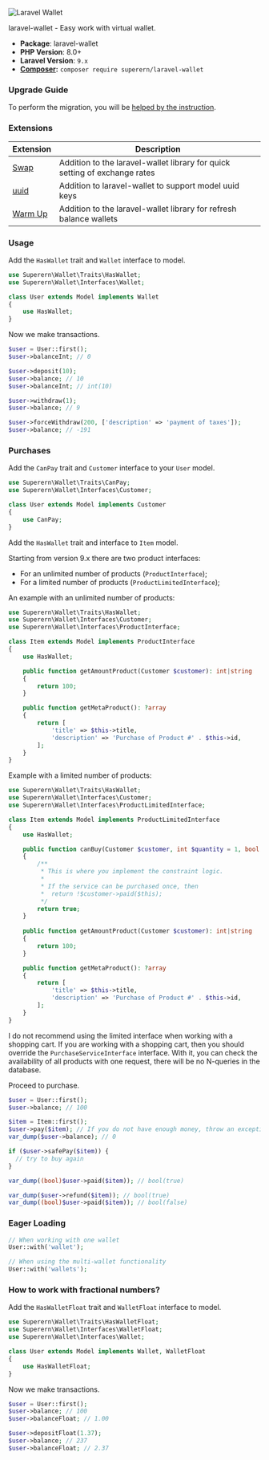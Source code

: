 ![Laravel Wallet](https://user-images.githubusercontent.com/5111255/48687709-a7c2fa00-ebd3-11e8-8714-c4f3efe93f02.png)


laravel-wallet - Easy work with virtual wallet.


* **Package**: laravel-wallet
* **PHP Version**: 8.0+
* **Laravel Version**: `9.x`
* **[Composer](https://getcomposer.org/):** `composer require superern/laravel-wallet`

### Upgrade Guide

To perform the migration, you will be [helped by the instruction](https://superern.github.io/laravel-wallet/#/upgrade-guide).

### Extensions

| Extension                                                 | Description                                                                |
|-----------------------------------------------------------|----------------------------------------------------------------------------|
| [Swap](https://github.com/superern/laravel-wallet-swap)      | Addition to the laravel-wallet library for quick setting of exchange rates |
| [uuid](https://github.com/superern/laravel-wallet-uuid)      | Addition to laravel-wallet to support model uuid keys                      | 
| [Warm Up](https://github.com/superern/laravel-wallet-warmup) | Addition to the laravel-wallet library for refresh balance wallets         | 

### Usage
Add the `HasWallet` trait and `Wallet` interface to model.
```php
use Superern\Wallet\Traits\HasWallet;
use Superern\Wallet\Interfaces\Wallet;

class User extends Model implements Wallet
{
    use HasWallet;
}
```

Now we make transactions.

```php
$user = User::first();
$user->balanceInt; // 0

$user->deposit(10);
$user->balance; // 10
$user->balanceInt; // int(10)

$user->withdraw(1);
$user->balance; // 9

$user->forceWithdraw(200, ['description' => 'payment of taxes']);
$user->balance; // -191
```

### Purchases

Add the `CanPay` trait and `Customer` interface to your `User` model.
```php
use Superern\Wallet\Traits\CanPay;
use Superern\Wallet\Interfaces\Customer;

class User extends Model implements Customer
{
    use CanPay;
}
```

Add the `HasWallet` trait and interface to `Item` model.

Starting from version 9.x there are two product interfaces:
- For an unlimited number of products (`ProductInterface`);
- For a limited number of products (`ProductLimitedInterface`);

An example with an unlimited number of products:
```php
use Superern\Wallet\Traits\HasWallet;
use Superern\Wallet\Interfaces\Customer;
use Superern\Wallet\Interfaces\ProductInterface;

class Item extends Model implements ProductInterface
{
    use HasWallet;

    public function getAmountProduct(Customer $customer): int|string
    {
        return 100;
    }

    public function getMetaProduct(): ?array
    {
        return [
            'title' => $this->title, 
            'description' => 'Purchase of Product #' . $this->id,
        ];
    }
}
```

Example with a limited number of products:
```php
use Superern\Wallet\Traits\HasWallet;
use Superern\Wallet\Interfaces\Customer;
use Superern\Wallet\Interfaces\ProductLimitedInterface;

class Item extends Model implements ProductLimitedInterface
{
    use HasWallet;

    public function canBuy(Customer $customer, int $quantity = 1, bool $force = false): bool
    {
        /**
         * This is where you implement the constraint logic. 
         * 
         * If the service can be purchased once, then
         *  return !$customer->paid($this);
         */
        return true; 
    }
    
    public function getAmountProduct(Customer $customer): int|string
    {
        return 100;
    }

    public function getMetaProduct(): ?array
    {
        return [
            'title' => $this->title, 
            'description' => 'Purchase of Product #' . $this->id,
        ];
    }
}
```

I do not recommend using the limited interface when working with a shopping cart. 
If you are working with a shopping cart, then you should override the `PurchaseServiceInterface` interface. 
With it, you can check the availability of all products with one request, there will be no N-queries in the database.

Proceed to purchase.

```php
$user = User::first();
$user->balance; // 100

$item = Item::first();
$user->pay($item); // If you do not have enough money, throw an exception
var_dump($user->balance); // 0

if ($user->safePay($item)) {
  // try to buy again
}

var_dump((bool)$user->paid($item)); // bool(true)

var_dump($user->refund($item)); // bool(true)
var_dump((bool)$user->paid($item)); // bool(false)
```

### Eager Loading

```php
// When working with one wallet
User::with('wallet');

// When using the multi-wallet functionality
User::with('wallets');
```

### How to work with fractional numbers?
Add the `HasWalletFloat` trait and `WalletFloat` interface to model.
```php
use Superern\Wallet\Traits\HasWalletFloat;
use Superern\Wallet\Interfaces\WalletFloat;
use Superern\Wallet\Interfaces\Wallet;

class User extends Model implements Wallet, WalletFloat
{
    use HasWalletFloat;
}
```

Now we make transactions.

```php
$user = User::first();
$user->balance; // 100
$user->balanceFloat; // 1.00

$user->depositFloat(1.37);
$user->balance; // 237
$user->balanceFloat; // 2.37
```
